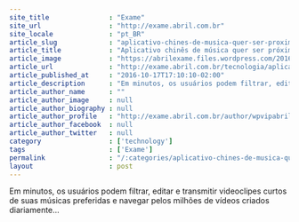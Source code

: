 ```yaml
---
site_title               : "Exame"
site_url                 : "http://exame.abril.com.br"
site_locale              : "pt_BR"
article_slug             : "aplicativo-chines-de-musica-quer-ser-proximo-facebook"
article_title            : "Aplicativo chinês de música quer ser próximo Facebook"
article_image            : "https://abrilexame.files.wordpress.com/2016/10/size_960_16_9_musica-boa.jpg?quality=70&strip=all&w=960"
article_url              : "http://exame.abril.com.br/tecnologia/aplicativo-chines-de-musica-quer-ser-proximo-facebook/"
article_published_at     : "2016-10-17T17:10:10-02:00"
article_description      : "Em minutos, os usuários podem filtrar, editar e transmitir videoclipes curtos de suas músicas preferidas e navegar pelos milhões de vídeos criados diariamente..."
article_author_name      : ""
article_author_image     : null
article_author_biography : null
article_author_profile   : "http://exame.abril.com.br/author/wpvipabril/"
article_author_facebook  : null
article_author_twitter   : null
category                 : ['technology']
tags                     : ['Exame']
permalink                : "/:categories/aplicativo-chines-de-musica-quer-ser-proximo-facebook/"
layout                   : post
---
```


Em minutos, os usuários podem filtrar, editar e transmitir videoclipes curtos de suas músicas preferidas e navegar pelos milhões de vídeos criados diariamente...
